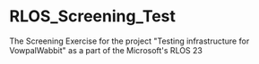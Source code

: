 # RLOS_Screening_Test
The Screening Exercise for the project "Testing infrastructure for VowpalWabbit" as a part of the Microsoft's RLOS 23
